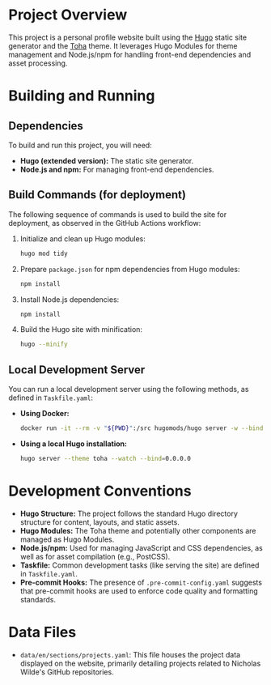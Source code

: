 # Project Overview

This project is a personal profile website built using the [Hugo](https://gohugo.io/) static site generator and the [Toha](https://themes.gohugo.io/themes/toha/) theme. It leverages Hugo Modules for theme management and Node.js/npm for handling front-end dependencies and asset processing.

# Building and Running

## Dependencies

To build and run this project, you will need:

*   **Hugo (extended version):** The static site generator.
*   **Node.js and npm:** For managing front-end dependencies.

## Build Commands (for deployment)

The following sequence of commands is used to build the site for deployment, as observed in the GitHub Actions workflow:

1.  Initialize and clean up Hugo modules:
    ```bash
    hugo mod tidy
    ```
2.  Prepare `package.json` for npm dependencies from Hugo modules:
    ```bash
    npm install
    ```
3.  Install Node.js dependencies:
    ```bash
    npm install
    ```
4.  Build the Hugo site with minification:
    ```bash
    hugo --minify
    ```

## Local Development Server

You can run a local development server using the following methods, as defined in `Taskfile.yaml`:

*   **Using Docker:**
    ```bash
    docker run -it --rm -v "${PWD}":/src hugomods/hugo server -w --bind=0.0.0.0
    ```
*   **Using a local Hugo installation:**
    ```bash
    hugo server --theme toha --watch --bind=0.0.0.0
    ```

# Development Conventions

*   **Hugo Structure:** The project follows the standard Hugo directory structure for content, layouts, and static assets.
*   **Hugo Modules:** The Toha theme and potentially other components are managed as Hugo Modules.
*   **Node.js/npm:** Used for managing JavaScript and CSS dependencies, as well as for asset compilation (e.g., PostCSS).
*   **Taskfile:** Common development tasks (like serving the site) are defined in `Taskfile.yaml`.
*   **Pre-commit Hooks:** The presence of `.pre-commit-config.yaml` suggests that pre-commit hooks are used to enforce code quality and formatting standards.

# Data Files

*   `data/en/sections/projects.yaml`: This file houses the project data displayed on the website, primarily detailing projects related to Nicholas Wilde's GitHub repositories.